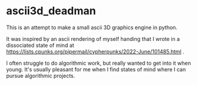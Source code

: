 # ascii3d_deadman

This is an attempt to make a small ascii 3D graphics engine in python.

It was inspired by an ascii rendering of myself handing that I wrote in a dissociated state of mind at https://lists.cpunks.org/pipermail/cypherpunks/2022-June/101485.html .

I often struggle to do algorithmic work, but really wanted to get into it when young. It's usually pleasant for me when I find states of mind where I can pursue algorithmic projects.
